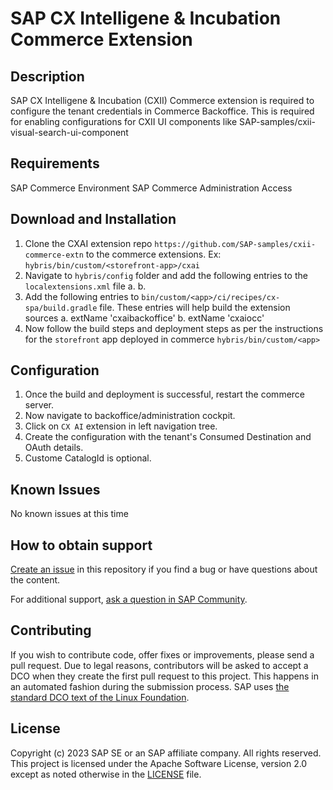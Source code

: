 # SAP CX Intelligene & Incubation Commerce Extension
<!-- Please include descriptive title -->

<!--- Register repository https://api.reuse.software/register, then add REUSE badge:
[![REUSE status](https://api.reuse.software/badge/github.com/SAP-samples/REPO-NAME)](https://api.reuse.software/info/github.com/SAP-samples/REPO-NAME)
-->

## Description
SAP CX Intelligene & Incubation (CXII) Commerce extension is required to configure the tenant credentials in Commerce Backoffice.
This is required for enabling configurations for CXII UI components like SAP-samples/cxii-visual-search-ui-component

## Requirements
SAP Commerce Environment
SAP Commerce Administration Access

## Download and Installation
1. Clone the CXAI extension repo `https://github.com/SAP-samples/cxii-commerce-extn` to the commerce extensions.
    Ex: `hybris/bin/custom/<storefront-app>/cxai`
2. Navigate to `hybris/config` folder and add the following entries to the `localextensions.xml` file
    a. <extension name='cxaibackoffice' />
    b. <extension name='cxaiocc' />
3. Add the following entries to `bin/custom/<app>/ci/recipes/cx-spa/build.gradle` file. These entries will help build the extension sources
    a. extName 'cxaibackoffice'
    b. extName 'cxaiocc'
4. Now follow the build steps and deployment steps as per the instructions for the `storefront` app deployed in commerce `hybris/bin/custom/<app>`

## Configuration
1. Once the build and deployment is successful, restart the commerce server.
2. Now navigate to backoffice/administration cockpit.
3. Click on `CX AI` extension in left navigation tree.
4. Create the configuration with the tenant's Consumed Destination and OAuth details.
5. Custome CatalogId is optional.
## Known Issues
No known issues at this time
<!-- You may simply state "No known issues. -->

## How to obtain support
[Create an issue](https://github.com/SAP-samples/cxii-commerce-extn/issues) in this repository if you find a bug or have questions about the content.
 
For additional support, [ask a question in SAP Community](https://answers.sap.com/questions/ask.html).

## Contributing
If you wish to contribute code, offer fixes or improvements, please send a pull request. Due to legal reasons, contributors will be asked to accept a DCO when they create the first pull request to this project. This happens in an automated fashion during the submission process. SAP uses [the standard DCO text of the Linux Foundation](https://developercertificate.org/).

## License
Copyright (c) 2023 SAP SE or an SAP affiliate company. All rights reserved. This project is licensed under the Apache Software License, version 2.0 except as noted otherwise in the [LICENSE](LICENSE) file.

